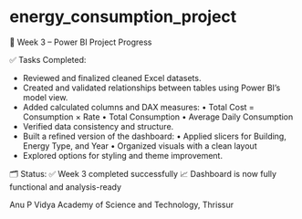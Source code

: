 # energy_consumption_project
📅 Week 3 – Power BI Project Progress

✅ Tasks Completed:
- Reviewed and finalized cleaned Excel datasets.
- Created and validated relationships between tables using Power BI’s model view.
- Added calculated columns and DAX measures:
  • Total Cost = Consumption × Rate
  • Total Consumption
  • Average Daily Consumption
- Verified data consistency and structure.
- Built a refined version of the dashboard:
  • Applied slicers for Building, Energy Type, and Year
  • Organized visuals with a clean layout
- Explored options for styling and theme improvement.

🗂️ Status:
✅ Week 3 completed successfully
📈 Dashboard is now fully functional and analysis-ready

 
 Anu P
Vidya Academy of Science and Technology, Thrissur
